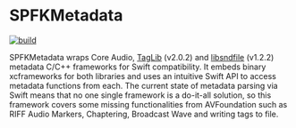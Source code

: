 # SPFKMetadata

[![build](https://github.com/ryanfrancesconi/SPFKMetadata/actions/workflows/swift.yml/badge.svg?branch=main)](https://github.com/ryanfrancesconi/SPFKMetadata/actions/workflows/swift.yml)

SPFKMetadata wraps Core Audio, [TagLib](https://github.com/taglib/taglib) (v2.0.2) and [libsndfile](https://github.com/libsndfile/libsndfile) (v1.2.2) metadata C/C++ frameworks for Swift compatibility. It embeds binary xcframeworks for both libraries and uses an intuitive Swift API to access metadata functions from each. The current state of metadata parsing via Swift means that no one single framework is a do-it-all solution, so this framework covers some missing functionalities from AVFoundation such as RIFF Audio Markers, Chaptering, Broadcast Wave and writing tags to file.
